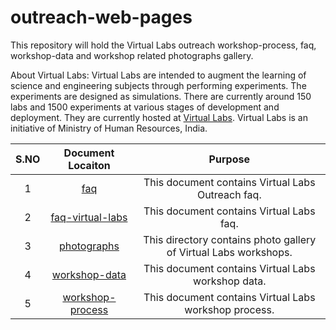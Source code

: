 # outreach-web-pages

  This repository will hold the Virtual Labs outreach
  workshop-process, faq, workshop-data and workshop related
  photographs gallery.

  About Virtual Labs: Virtual Labs are intended to augment
  the learning of science and engineering subjects through
  performing experiments. The experiments are designed as
  simulations. There are currently around 150 labs and
  1500 experiments at various stages of development and
  deployment. They are currently hosted at
  [Virtual Labs](https://www.vlab.co.in/). Virtual Labs is an
  initiative of Ministry of Human Resources, India.


| S.NO | Document Locaiton| Purpose  |
| :---: | :---: | :---: |
| 1 | [faq](https://github.com/virtual-labs/outreach-web-pages-iiith/tree/main/faq) |  This document contains Virtual Labs Outreach faq. |
| 2 | [faq-virtual-labs](https://github.com/virtual-labs/outreach-web-pages-iiith/tree/main/faq-virtual-labs) |  This document contains Virtual Labs faq. |
| 3 | [photographs](https://github.com/virtual-labs/outreach-web-pages/tree/main/photographs) | This directory contains photo gallery of Virtual Labs workshops.  |
| 4 | [workshop-data](https://github.com/virtual-labs/outreach-web-pages-iiith/tree/main/workshop-data) | This document contains Virtual Labs workshop data. |
| 5 | [workshop-process](https://github.com/virtual-labs/outreach-web-pages-iiith/blob/main/workshop-process/workshop-process.md) | This document contains Virtual Labs workshop process.|


 
